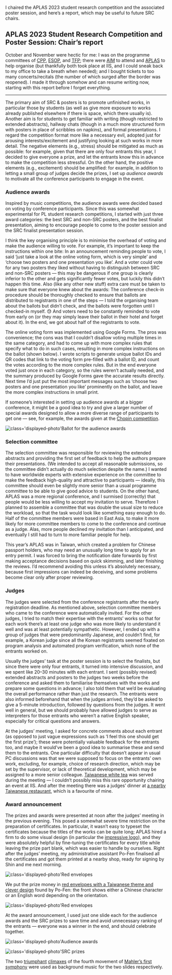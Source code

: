 I chaired the APLAS 2023 student research competition and the associated poster session, and here’s a report, which may be useful to future SRC chairs.

## APLAS 2023 Student Research Competition and Poster Session: Chair’s report

October and November were hectic for me:
I was on the programme committees of [CPP](https://popl24.sigplan.org/home/CPP-2024), [ESOP](https://etaps.org/2024/conferences/esop/), and [TFP](https://trendsfp.github.io);
there were [AIM](https://wiki.portal.chalmers.se/agda/Main/AIMXXXVII) to attend and [APLAS](https://conf.researchr.org/home/aplas-2023) to help organise (but thankfully both took place at IIS, and I could sneak back to my office to take a breath when needed);
and I bought tickets to too many concerts/recitals (the number of which surged after the border was reopened).
I made it through somehow and can resume writing now, starting with this report before I forget everything.

---

The primary aim of SRC & posters is to promote unfinished works, in particular those by students (as well as give more exposure to works already published elsewhere if there is space, which there usually is).
Another aim is for students to get familiar with writing (though restricted to extended abstracts), hallway chats (though in a much more structured form with posters in place of scribbles on napkins), and formal presentations.
I regard the competition format more like a necessary evil, adopted just for arousing interests/excitement and justifying looking at such works in more detail.
The negative elements (e.g., stress) should be mitigated as much as possible: for example, given that there are only four entrants this year, I decided to give everyone a prize, and let the entrants know this in advance to make the competition less stressful.
On the other hand, the positive elements (e.g., excitement) should be amplified: for example, in addition to letting a small group of judges decide the prizes, I set up *audience awards* to motivate all the conference participants to engage in the event.

### Audience awards

Inspired by music competitions, the audience awards were decided based on voting by conference participants.
Since this was somewhat experimental for PL student research competitions, I started with just three award categories: the best SRC and non-SRC posters, and the best finalist presentation, aiming to encourage people to come to the poster session and the SRC finalist presentation session.

I think the key organising principle is to minimise the overhead of voting and make the audience willing to vote.
For example, it’s important to keep the instructions within one bite:
In an announcement reminding people to vote, I said ‘just take a look at the online voting form, which is very simple’ and ‘choose two posters and one presentation you like’.
And a voter could vote for any two posters they liked without having to distinguish between SRC and non-SRC posters — this may be dangerous if one group is clearly inferior to the other and gets significantly fewer votes, but luckily this didn’t happen this time.
Also (like any other new stuff) extra care must be taken to make sure that everyone knew about the awards:
The conference check-in procedure should be thoroughly checked to ensure that ballots are distributed to registrants in one of the steps — I told the organising team about the ballots but didn’t check, and the ballots were forgotten until I checked-in myself. 😓
And voters need to be constantly reminded to vote from early on (or they may simply leave their ballot in their hotel and forget about it).
In the end, we got about half of the registrants to vote.

The online voting form was implemented using Google Forms.
The pros was convenience; the cons was that I couldn’t disallow voting multiple times in the same category, and had to come up with more complex rules that specify what to do in such cases, resulting in more complex instructions on the ballot (shown below).
I wrote scripts to generate unique ballot IDs and QR codes that link to the voting form pre-filled with a ballot ID, and count the votes according to the more complex rules.
But in the end everyone voted just once in each category, so the rules weren’t actually needed, and the summary produced by Google Forms gave the accurate results directly.
Next time I’d just put the most important messages such as ‘choose two posters and one presentation you like’ prominently on the ballot, and leave the more complex instructions in small print.

If someone’s interested in setting up audience awards at a bigger conference, it might be a good idea to try and give a larger number of special awards designed to allow a more diverse range of participants to get one — see, for example, the awards given at the [Chopin competition](https://chopin2020.pl/en/competition/awards).

![`class='displayed-photo'`Ballot for the audience awards](ballot.svg)

### Selection committee

The selection committee was responsible for reviewing the extended abstracts and providing the first set of feedback to help the authors prepare their presentations.
(We intended to accept all reasonable submissions, so the committee didn’t actually do much selection despite the name.)
I wanted to have worldwide experts with extensive experience on the committee to make the feedback high-quality and attractive to participants — ideally, this committee should even be slightly more senior than a usual programme committee to be able to give good advice to students.
On the other hand, APLAS was a more regional conference, and I surmised (correctly) that people would be less willing to accept my invitation to serve.
Therefore I planned to assemble a committee that was double the usual size to reduce the workload, so that the task would look like something easy enough to do.
Half of the committee members were based in East Asia, to make it more likely for more committee members to come to the conference and continue as a judge.
Alas, more people declined my invitation than I anticipated, and eventually I still had to turn to more familiar people for help.

This year’s APLAS was in Taiwan, which created a problem for Chinese passport holders, who may need an unusually long time to apply for an entry permit.
I was forced to bring the notification date forwards by first making acceptance decisions based on quick skimming, and later finishing the reviews.
I’d recommend avoiding this unless it’s absolutely necessary, because first impressions can indeed be deceiving, and some problems become clear only after proper reviewing.

### Judges

The judges were selected from the conference registrants after the early registration deadline.
As mentioned above, selection committee members who came to the conference were automatically invited.
For the other judges, I tried to match their expertise with the entrants’ works so that for each work there’s at least one judge who was more likely to understand it well and was at least potentially sympathetic.
However, I ended up with a group of judges that were predominantly Japanese, and couldn’t find, for example, a Korean judge since all the Korean registrants seemed fixated on program analysis and automated program verification, which none of the entrants worked on.

Usually the judges’ task at the poster session is to select the finalists, but since there were only four entrants, it turned into intensive discussion, and we spent like 20–30 minutes with each entrant.
I sent (possibly revised) extended abstracts and posters to the judges two weeks before the conference and asked them to familiarise themselves with the works and prepare some questions in advance; I also told them that we’d be evaluating the overall performance rather than just the research.
The entrants were also informed beforehand that when the judges arrived, they’d be asked to give a 5-minute introduction, followed by questions from the judges.
It went well in general, but we should probably have allowed judges to serve as interpreters for those entrants who weren’t a native English speaker, especially for critical questions and answers.

At the judges’ meeting, I asked for concrete comments about each entrant (as opposed to just vague expressions such as ‘I feel this one should get the first prize’); these were potentially valuable feedback for the entrants too, and maybe it would’ve been a good idea to summarise these and send them to the entrants.
One particular difficulty that doesn’t appear in usual PC discussions was that we were supposed to focus on the entrants’ own work, excluding, for example, choice of research direction, which may be set by the supervisor, or lack of theoretical development, which may be assigned to a more senior colleague.
[Taiwanese white tea](https://wolftea.com/product/台灣白茶/) was served during the meeting — I couldn’t possibly miss this rare opportunity chairing an event at IIS.
And after the meeting there was a judges’ dinner at [a nearby Taiwanese restaurant](https://maps.app.goo.gl/mESTtDrqWCxpiYcx8), which is a favourite of mine.

### Award announcement

The prizes and awards were presented at noon after the judges’ meeting in the previous evening.
This posed a somewhat severe time restriction on the preparation of certificates.
In particular, it wasn’t easy to typeset the certificates because the titles of the works can be quite long; APLAS hired a firm to do some visual design (in particular the [impressive logo](https://conf.researchr.org/info/aplas-2023/logo)), and they were absolutely helpful by fine-tuning the certificates for every title while leaving the prize part blank, which was easier to handle by ourselves.
Right after the judges’ meeting, my administrative assistant Po-Fen finalised all the certificates and got them printed at a nearby shop, ready for signing by Shin and me next morning.

![`class='displayed-photo'`Red envelopes](certificate.svg)

We put the prize money in [red envelopes with a Taiwanese theme and clever design](https://www.morefunlin.com/products/red-envelopes-a) found by Po-Fen: the front shows either a Chinese character or an English word depending on the orientation.

![`class='displayed-photo'`Red envelopes](red-envelopes.webp)

At the award announcement, I used just one slide each for the audience awards and the SRC prizes to save time and avoid unnecessary ranking of the entrants — everyone was a winner in the end, and should celebrate together.

![`class='displayed-photo'`Audience awards](audience-awards.svg)

![`class='displayed-photo'`SRC prizes](SRC-prizes.svg)

The two [triumphant](https://www.youtube.com/watch?v=G_3CRfapLYo&t=578s) [climaxes](https://www.youtube.com/watch?v=G_3CRfapLYo&t=1067s) of the fourth movement of [Mahler’s first symphony](https://en.wikipedia.org/wiki/Symphony_No._1_(Mahler)) were used as background music for the two slides respectively.
